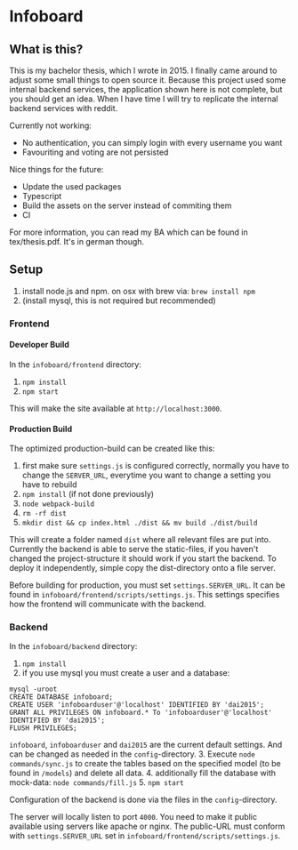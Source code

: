 # Infoboard

## What is this?

This is my bachelor thesis, which I wrote in 2015. I finally came around to adjust some small things to open source it.
Because this project used some internal backend services, the application shown here is not complete, but you should get an idea.
When I have time I will try to replicate the internal backend services with reddit.

Currently not working:

* No authentication, you can simply login with every username you want
* Favouriting and voting are not persisted

Nice things for the future:
* Update the used packages
* Typescript
* Build the assets on the server instead of commiting them
* CI

For more information, you can read my BA which can be found in tex/thesis.pdf. It's in german though.

## Setup

1. install node.js and npm. on osx with brew via: `brew install npm`
2. (install mysql, this is not required but recommended)

### Frontend

#### Developer Build

In the `infoboard/frontend` directory:

1. `npm install`
2. `npm start`

This will make the site available at `http://localhost:3000`.

#### Production Build

The optimized production-build can be created like this:


1. first make sure `settings.js` is configured correctly, normally you have to change the `SERVER_URL`, everytime you want to change a setting you have to rebuild
1. `npm install` (if not done previously)
2. `node webpack-build`
2. `rm -rf dist`
2. `mkdir dist && cp index.html ./dist && mv build ./dist/build`

This will create a folder named `dist` where all relevant files are put into.
Currently the backend is able to serve the static-files, if you haven't changed the project-structure it should
work if you start the backend. To deploy it independently, simple copy the dist-directory
onto a file server.

Before building for production, you must set `settings.SERVER_URL`.
It can be found in `infoboard/frontend/scripts/settings.js`.
This settings specifies how the frontend will communicate with the backend.

### Backend

In the `infoboard/backend` directory:

1. `npm install`
2. if you use mysql you must create a user and a database:
```
mysql -uroot
CREATE DATABASE infoboard;
CREATE USER 'infoboarduser'@'localhost' IDENTIFIED BY 'dai2015';
GRANT ALL PRIVILEGES ON infoboard.* To 'infoboarduser'@'localhost' IDENTIFIED BY 'dai2015';
FLUSH PRIVILEGES;
```
`infoboard`, `infoboarduser` and `dai2015` are the current default settings.
And can be changed as needed in the `config`-directory.
3. Execute `node commands/sync.js` to create the tables based on the specified model (to be found in `/models`) and delete all data.
4. additionally fill the database with mock-data: `node commands/fill.js`
5. `npm start`

Configuration of the backend is done via the files in the `config`-directory.

The server will locally listen to port `4000`. You need to make it public
available using servers like apache or nginx. The public-URL must conform with `settings.SERVER_URL`
set in `infoboard/frontend/scripts/settings.js`.
